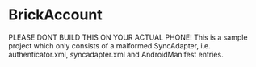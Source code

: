 # BrickAccount
PLEASE DONT BUILD THIS ON YOUR ACTUAL PHONE! This is a sample project which only consists of a malformed SyncAdapter, i.e. authenticator.xml, syncadapter.xml and AndroidManifest entries.
